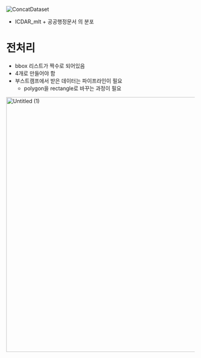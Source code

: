 
![ConcatDataset](https://user-images.githubusercontent.com/90603530/164269412-0d874de8-7cf7-4c2d-9c66-5e4ac5361700.png)

- ICDAR_mlt + 공공행정문서 의 분포

# 전처리

- bbox 리스트가 짝수로 되어있음
- 4개로 만들어야 함
- 부스트캠프에서 받은 데이터는 파이프라인이 필요
    - polygon을 rectangle로 바꾸는 과정이 필요


<img width="680" alt="Untitled (1)" src="https://user-images.githubusercontent.com/90603530/164269527-ed0c0793-75a5-421a-8819-c8c3dc31e741.png">

